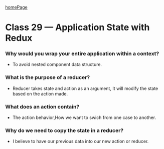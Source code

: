 
[homePage](https://henok-6411.github.io/reading-notes)
# Class 29 — Application State with Redux 


### Why would you wrap your entire application within a context?

  - To avoid nested component data structure.
  
### What is the purpose of a reducer?

 - Reducer takes state and action as an argument, It will modify the state based on the action made.  

### What does an action contain?

- The action behavior,How we want to swich from one case to another. 

### Why do we need to copy the state in a reducer?

- I believe to have our previous data into our new action or reducer. 
